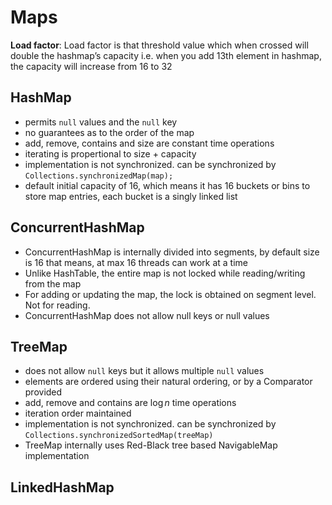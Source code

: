 # Maps

**Load factor**: Load factor is that threshold value which when crossed will double the hashmap’s capacity i.e. when you add 13th element in hashmap, the capacity will increase from 16 to 32

## HashMap

- permits `null` values and the `null` key
- no guarantees as to the order of the map
- add, remove, contains and size are constant time operations
- iterating is propertional to size + capacity
- implementation is not synchronized. can be synchronized by `Collections.synchronizedMap(map);`
- default initial capacity of 16, which means it has 16 buckets or bins to store map entries, each bucket is a singly linked list

## ConcurrentHashMap

- ConcurrentHashMap is internally divided into segments, by default size is 16 that means, at max 16 threads can work at a time
- Unlike HashTable, the entire map is not locked while reading/writing from the map
- For adding or updating the map, the lock is obtained on segment level. Not for reading.
- ConcurrentHashMap does not allow null keys or null values

## TreeMap

- does not allow `null` keys but it allows multiple `null` values
- elements are ordered using their natural ordering, or by a Comparator provided
- add, remove and contains are $\log{n}$ time operations
- iteration order maintained
- implementation is not synchronized. can be synchronized by `Collections.synchronizedSortedMap(treeMap)`
- TreeMap internally uses Red-Black tree based NavigableMap implementation

## LinkedHashMap
